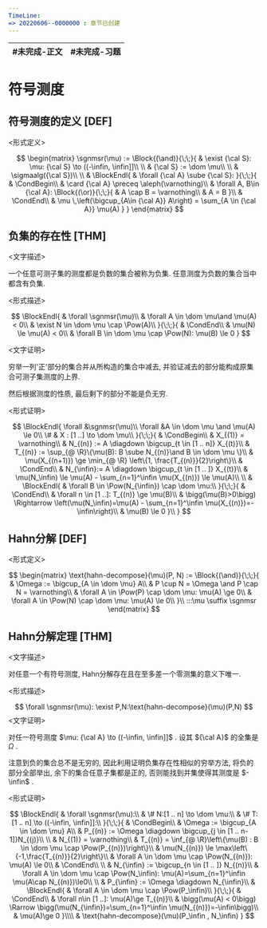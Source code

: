 ```yaml
---
TimeLine: 
=> 20220606--0000000 : 章节已创建
---
```

| #未完成-正文 | #未完成-习题 |
| ------------ | ------------ |

# 符号测度

## 符号测度的定义 [DEF]

\<形式定义\>

$$
\begin{matrix}
\sgnmsr(\mu) :=
\Block{(\and)}{\;\;}{
    & \exist {\cal S}: \mu: {\cal S} \to ((-\infin, \infin]]\\
    \\
    & {\cal S} := \dom \mu\\
    \\
    & \sigmaalg({\cal S})\\
    \\
    & \BlockEndl{
        & \forall {\cal A} \sube {\cal S}: 
    }{\;\;}{
        & \CondBegin\\
        & \card {\cal A} \preceq \aleph(\varnothing)\\
        & \forall A, B\in {\cal A}: 
        \Block{(\or)}{\;\;}{
            & A \cap B = \varnothing\\ 
            & A = B
        }\\
        & \CondEnd\\
        & \mu \,\left(\bigcup_{A\in {\cal A}} A\right) 
            = \sum_{A \in {\cal A}} \mu(A) 
    }
}
\end{matrix}
$$

## 负集的存在性 [THM]

\<文字描述\>

一个任意可测子集的测度都是负数的集合被称为负集. 任意测度为负数的集合当中都含有负集. 

\<形式描述\>

$$
\BlockEndl{
    & \forall \sgnmsr(\mu)\\
    & \forall A \in \dom \mu\and \mu(A) < 0\\
    & \exist N \in \dom \mu \cap \Pow(A)\\
}{\;\;}{
    & \CondEnd\\
    & \mu(N) \le \mu(A) < 0\\
    & \forall B \in \dom \mu \cap \Pow(N): \mu(B) \le 0
}
$$

\<文字证明\>

穷举一列'正'部分的集合并从所构造的集合中减去, 并验证减去的部分能构成原集合可测子集测度的上界. 

然后根据测度的性质, 最后剩下的部分不能是负无穷. 

\<形式证明\>

$$
\BlockEndl{
    \forall &\sgnmsr(\mu)\\
    \forall &A \in \dom \mu \and \mu(A) \le 0\\
    \# & X : [1 ..] \to \dom \mu\\
}{\;\;}{
    & \CondBegin\\
    & X_{(1)} = \varnothing\\
    & N_{(n)} := A \diagdown \bigcup_{t \in [1 .. n]} X_{(t)}\\
    & T_{(n)} := \sup_{@ \R}\{\mu(B): B \sube N_{(n)}\and B \in \dom \mu \}\\
    & \mu(X_{(n+1)}) \ge \min_{@ \R} \left\{1, \frac{T_{(n)}}{2}\right\}\\
    & \CondEnd\\
    & N_{\infin}:= A \diagdown \bigcup_{t \in [1 .. ]} X_{(t)}\\
    & \mu(N_\infin) \le \mu(A) - \sum_{n=1}^\infin \mu(X_{(n)}) \le \mu(A)\\
    \\
    & \BlockEndl{
        & \forall B \in \Pow(N_{\infin}) \cap \dom \mu:\\
    }{\;\;}{
        & \CondEnd\\
        & \forall n \in [1 ..]: T_{(n)} \ge \mu(B)\\
        & \bigg(\mu(B)>0\bigg) \Rightarrow \left(\mu(N_\infin)=\mu(A) - \sum_{n=1}^\infin \mu(X_{(n)})=-\infin\right)\\
        & \mu(B) \le 0
    }\\
}
$$

## Hahn分解 [DEF]

\<形式定义\>

$$
\begin{matrix}
\text{hahn-decompose}(\mu)(P, N) := \Block{(\and)}{\;\;}{
    & \Omega := \bigcup_{A \in \dom \mu} A\\
    & P \cup N = \Omega \and P \cap N = \varnothing\\
    & \forall A \in \Pow(P) \cap \dom \mu: \mu(A) \ge 0\\
    & \forall A \in \Pow(N) \cap \dom \mu: \mu(A) \le 0\\
}\\
:::\mu \suffix \sgnmsr
\end{matrix}
$$

## Hahn分解定理 [THM]

\<文字描述\>

对任意一个有符号测度, Hahn分解存在且在至多差一个零测集的意义下唯一. 

\<形式描述\>

$$
\forall \sgnmsr(\mu): \exist P,N:\text{hahn-decompose}(\mu)(P,N)
$$
\<文字证明\>

对任一符号测度 $\mu: {\cal A} \to ((-\infin, \infin]]$ . 设其 ${\cal A}$ 的全集是 $\Omega$ . 

注意到负的集合总不是无穷的, 因此利用证明负集存在性相似的穷举方法, 将负的部分全部举出, 余下的集合任意子集都是正的, 否则能找到并集使得其测度是 $-\infin$ . 

\<形式证明\>

$$
\BlockEndl{
    & \forall \sgnmsr(\mu):\\
    & \# N:[1 .. n] \to \dom \mu:\\
    & \# T:[1 .. n] \to ((-\infin, \infin]]:\\
}{\;\;}{
    & \CondBegin\\
    & \Omega := \bigcup_{A \in \dom \mu} A\\
    & P_{(n)} := \Omega \diagdown \bigcup_{j \in [1 .. n-1]}N_{(j)}\\
    \\
    & N_{(1)} = \varnothing\\
    & T_{(n)} = \inf_{@ \R}\left\{\mu(B) : B \in \dom \mu \cap \Pow(P_{(n)})\right\}\\
    & \mu(N_{(n)}) \le \max\left\{-1,\frac{T_{(n)}}{2}\right\}\\
    & \forall A \in \dom \mu \cap \Pow(N_{(n)}): \mu(A) \le 0\\
    & \CondEnd\\
    \\
    & N_{\infin} := \bigcup_{n \in [1 .. ]} N_{(n)}\\
    & \forall A \in \dom \mu \cap \Pow(N_\infin): \mu(A)=\sum_{n=1}^\infin \mu(A\cap N_{(n)})\le0\\
    \\
    & P_{\infin} := \Omega \diagdown N_{\infin}\\
    & \BlockEndl{
        & \forall A \in \dom \mu \cap \Pow(P_\infin)\\
    }{\;\;}{
        & \CondEnd\\
        & \forall n\in [1 ..]: \mu(A)\ge T_{(n)}\\
        & \bigg(\mu(A) < 0\bigg) \Rarrow \bigg(\mu(N_{\infin})=\sum_{n=1}^\infin \mu(N_{(n)})=-\infin\bigg)\\
        & \mu(A)\ge 0
    }\\\\
    & \text{hahn-decompose}(\mu)(P_\infin , N_\infin)
}
$$
